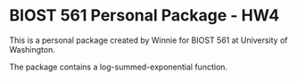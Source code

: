 # BIOST 561 Personal Package - HW4

This is a personal package created by Winnie for BIOST 561 at University of Washington.

The package contains a log-summed-exponential function.


